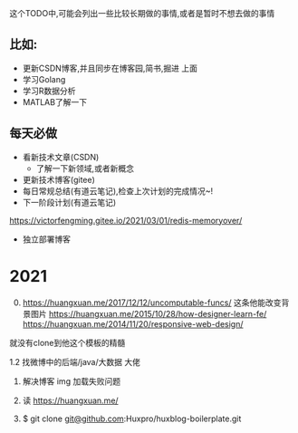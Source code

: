 这个TODO中,可能会列出一些比较长期做的事情,或者是暂时不想去做的事情

## 比如:
-  更新CSDN博客,并且同步在博客园,简书,掘进 上面
-  学习Golang
-  学习R数据分析
-  MATLAB了解一下

## 每天必做
- 看新技术文章(CSDN)
    - 了解一下新领域,或者新概念
- 更新技术博客(gitee)
- 每日常规总结(有道云笔记),检查上次计划的完成情况~!
- 下一阶段计划(有道云笔记)


https://victorfengming.gitee.io/2021/03/01/redis-memoryover/
- 独立部署博客


# 2021 

0. https://huangxuan.me/2017/12/12/uncomputable-funcs/
这条他能改变背景图片
https://huangxuan.me/2015/10/28/how-designer-learn-fe/
https://huangxuan.me/2014/11/20/responsive-web-design/

就没有clone到他这个模板的精髓

1.2 找微博中的后端/java/大数据 大佬

1. 解决博客 img 加载失败问题

2. 读 https://huangxuan.me/

3. $ git clone git@github.com:Huxpro/huxblog-boilerplate.git

